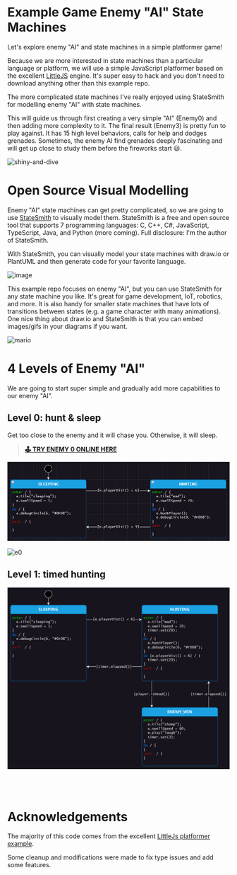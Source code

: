 # Example Game Enemy "AI" State Machines
Let's explore enemy "AI" and state machines in a simple platformer game! 

Because we are more interested in state machines than a particular language or platform, we will use a simple JavaScript platformer based on the excellent [LittleJS](https://github.com/KilledByAPixel/LittleJS/) engine. It's super easy to hack and you don't need to download anything other than this example repo.

The more complicated state machines I've really enjoyed using StateSmith for modelling enemy "AI" with state machines.

This will guide us through first creating a very simple "AI" (Enemy0) and then adding more complexity to it. The final result (Enemy3) is pretty fun to play against. It has 15 high level behaviors, calls for help and dodges grenades. Sometimes, the enemy AI find grenades deeply fascinating and will get up close to study them before the fireworks start 😃.

![shiny-and-dive](https://github.com/user-attachments/assets/26f01e71-9ec5-43c7-b4e0-1ca9c1f47782)

# Open Source Visual Modelling
Enemy "AI" state machines can get pretty complicated, so we are going to use [StateSmith](https://github.com/StateSmith/StateSmith) to visually model them. StateSmith is a free and open source tool that supports 7 programming languages: C, C++, C#, JavaScript, TypeScript, Java, and Python (more coming). Full disclosure: I'm the author of StateSmith.

With StateSmith, you can visually model your state machines with draw.io or PlantUML and then generate code for your favorite language.

![image](https://github.com/user-attachments/assets/0393e861-ffb2-4b92-852d-79e2532404d8)

This example repo focuses on enemy "AI", but you can use StateSmith for any state machine you like. It's great for game development, IoT, robotics, and more. It is also handy for smaller state machines that have lots of transitions between states (e.g. a game character with many animations). One nice thing about draw.io and StateSmith is that you can embed images/gifs in your diagrams if you want.

![mario](https://github.com/user-attachments/assets/f5835d30-88da-4e5e-8085-a8a31d08cd75)



# 4 Levels of Enemy "AI"
We are going to start super simple and gradually add more capabilities to our enemy "AI".

## Level 0: hunt & sleep
Get too close to the enemy and it will chase you. Otherwise, it will sleep.

> **[🕹️ TRY ENEMY 0 ONLINE HERE](https://adamfk.github.io/game-fsm-examples/?enemyId=0)**

![](docs/e0.png)

![e0](https://github.com/user-attachments/assets/fccdc8af-ef27-45a1-a34e-6ef21531595a)


## Level 1: timed hunting

![e1](./docs/Enemy1Sm-design.svg)



<br>
<br>

# Acknowledgements
The majority of this code comes from the excellent [LittleJs platformer example](https://github.com/KilledByAPixel/LittleJS/tree/main/examples/platformer).

Some cleanup and modifications were made to fix type issues and add some features.
